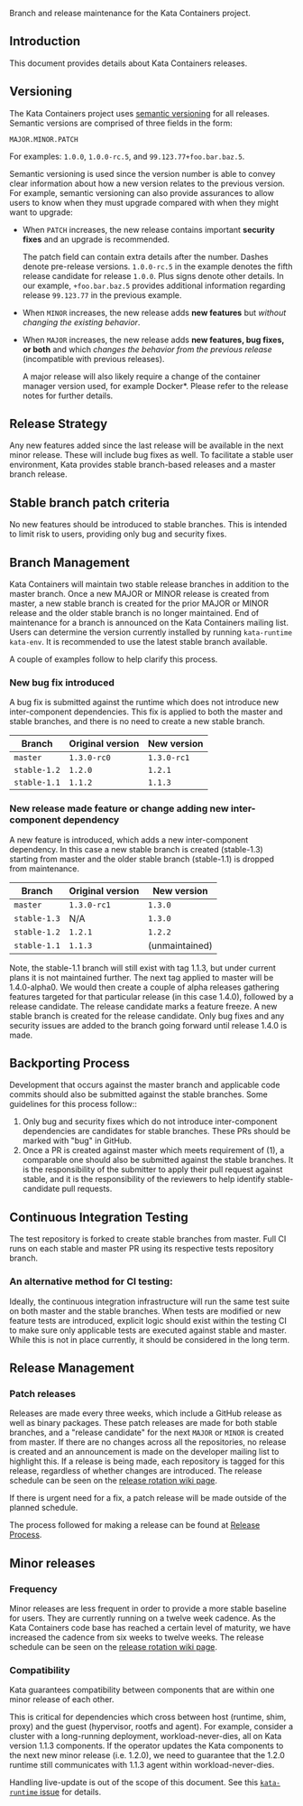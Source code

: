 Branch and release maintenance for the Kata Containers project.

## Introduction

This document provides details about Kata Containers releases.

## Versioning

The Kata Containers project uses [semantic versioning](http://semver.org/) for all releases.
Semantic versions are comprised of three fields in the form:

```
MAJOR.MINOR.PATCH
```

For examples: `1.0.0`, `1.0.0-rc.5`, and `99.123.77+foo.bar.baz.5`.

Semantic versioning is used since the version number is able to convey clear
information about how a new version relates to the previous version.
For example, semantic versioning can also provide assurances to allow users to know
when they must upgrade compared with when they might want to upgrade:

- When `PATCH` increases, the new release contains important **security fixes**
  and an upgrade is recommended.

  The patch field can contain extra details after the number.
Dashes denote pre-release versions. `1.0.0-rc.5` in the example denotes the fifth release
 candidate for release `1.0.0`. Plus signs denote other details. In our example, `+foo.bar.baz.5`
provides additional information regarding release `99.123.77` in the previous example.

- When `MINOR` increases, the new release adds **new features** but *without
  changing the existing behavior*.

- When `MAJOR` increases, the new release adds **new features, bug fixes, or
  both** and which *changes the behavior from the previous release* (incompatible with previous releases).

  A major release will also likely require a change of the container manager version used,
for example Docker\*. Please refer to the release notes for further details.

## Release Strategy

Any new features added since the last release will be available in the next minor
release. These will include bug fixes as well. To facilitate a stable user environment,
Kata provides stable branch-based releases and a master branch release.

## Stable branch patch criteria

No new features should be introduced to stable branches.  This is intended to limit risk to users,
providing only bug and security fixes.

## Branch Management
Kata Containers will maintain two stable release branches in addition to the master branch.
Once a new MAJOR or MINOR release is created from master, a new stable branch is created for
the prior MAJOR or MINOR release and the older stable branch is no longer maintained. End of
maintenance for a branch is announced on the Kata Containers mailing list.  Users can determine
the version currently installed by running `kata-runtime kata-env`. It is recommended to use the
latest stable branch available.

A couple of examples follow to help clarify this process.

### New bug fix introduced

A bug fix is submitted against the runtime which does not introduce new inter-component dependencies.
This fix is applied to both the master and stable branches, and there is no need to create a new
stable branch.

| Branch | Original version | New version |
|--|--|--|
| `master` | `1.3.0-rc0` | `1.3.0-rc1` |
| `stable-1.2` | `1.2.0` | `1.2.1` |
| `stable-1.1` | `1.1.2` | `1.1.3` |


### New release made feature or change adding new inter-component dependency

A new feature is introduced, which adds a new inter-component dependency. In this case a new stable
branch is created (stable-1.3) starting from master and the older stable branch (stable-1.1)
is dropped from maintenance.


| Branch | Original version | New version |
|--|--|--|
| `master` | `1.3.0-rc1` | `1.3.0` |
| `stable-1.3` | N/A| `1.3.0` |
| `stable-1.2` | `1.2.1` | `1.2.2` |
| `stable-1.1` | `1.1.3` | (unmaintained) |

Note, the stable-1.1 branch will still exist with tag 1.1.3, but under current plans it is
not maintained further. The next tag applied to master will be 1.4.0-alpha0. We would then
create a couple of alpha releases gathering features targeted for that particular release (in
this case 1.4.0), followed by a release candidate. The release candidate marks a feature freeze.
A new stable branch is created for the release candidate. Only bug fixes and any security issues
are added to the branch going forward until release 1.4.0 is made.

## Backporting Process

Development that occurs against the master branch and applicable code commits should also be submitted
against the stable branches. Some guidelines for this process follow::
  1. Only bug and security fixes which do not introduce inter-component dependencies are
 candidates for stable branches. These PRs should be marked with "bug" in GitHub.
  2. Once a PR is created against master which meets requirement of (1), a comparable one
 should also be submitted against the stable branches. It is the responsibility of the submitter
 to apply their pull request against stable, and it is the responsibility of the
 reviewers to help identify stable-candidate pull requests.

## Continuous Integration Testing

The test repository is forked to create stable branches from master. Full CI
runs on each stable and master PR using its respective tests repository branch.

### An alternative method for CI testing:

Ideally, the continuous integration infrastructure will run the same test suite on both master
and the stable branches.  When tests are modified or new feature tests are introduced, explicit
logic should exist within the testing CI to make sure only applicable tests are executed against
stable and master. While this is not in place currently, it should be considered in the long term.

## Release Management

### Patch releases

Releases are made every three weeks, which include a GitHub release as
well as binary packages. These patch releases are made for both stable branches, and a "release candidate"
for the next `MAJOR` or `MINOR` is created from master. If there are no changes across all the repositories, no
release is created and an announcement is made on the developer mailing list to highlight this.
If a release is being made, each repository is tagged for this release, regardless
of whether changes are introduced. The release schedule can be seen on the
[release rotation wiki page](https://github.com/kata-containers/community/wiki/Release-Team-Rota).

If there is urgent need for a fix, a patch release will be made outside of the planned schedule.

The process followed for making a release can be found at [Release Process](Release-Process.md).

## Minor releases

###  Frequency
Minor releases are less frequent in order to provide a more stable baseline for users. They are currently
running on a twelve week cadence. As the Kata Containers code base has reached a certain level of
maturity, we have increased the cadence from six weeks to twelve weeks. The release schedule can be seen on the
[release rotation wiki page](https://github.com/kata-containers/community/wiki/Release-Team-Rota).

### Compatibility
Kata guarantees compatibility between components that are within one minor release of each other.

This is critical for dependencies which cross between host (runtime, shim, proxy) and
the guest (hypervisor, rootfs and agent).  For example, consider a cluster with a long-running
deployment, workload-never-dies, all on Kata version 1.1.3 components. If the operator updates
the Kata components to the next new minor release (i.e. 1.2.0), we need to guarantee that the 1.2.0
runtime still communicates with 1.1.3 agent within workload-never-dies.

Handling live-update is out of the scope of this document. See this [`kata-runtime` issue](https://github.com/kata-containers/runtime/issues/492) for details.
